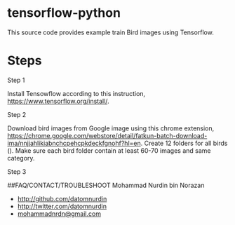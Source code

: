 # tensorflow-python
This source code provides example train Bird images using Tensorflow.

# Steps

Step 1

Install Tensowflow according to this instruction, https://www.tensorflow.org/install/.

Step 2

Download bird images from Google image using this chrome extension, https://chrome.google.com/webstore/detail/fatkun-batch-download-ima/nnjjahlikiabnchcpehcpkdeckfgnohf?hl=en. Create 12 folders for all birds (). Make sure each bird folder contain at least 60-70 images and same category. 

Step 3



##FAQ/CONTACT/TROUBLESHOOT
Mohammad Nurdin bin Norazan

- http://github.com/datomnurdin
- http://twitter.com/datomnurdin
- mohammadnrdn@gmail.com
